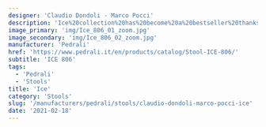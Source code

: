 ```yaml
---
designer: 'Claudio Dondoli - Marco Pocci'
description: 'Ice%20collection%20has%20become%20a%20bestseller%20thanks%20to%20its%20versatility%20and%20soundness.%20The%20steel%20tube%20legs%20%D828mm%20are%20inserted%20into%20the%20gas%20injection%20moulding%20polypropylene%20shell%2C%20making%20the%20barstool%20suitable%20for%20several%20environments.%20Seat%20height%20750mm.'
image_primary: 'img/Ice_806_01_zoom.jpg'
image_secondary: 'img/Ice_806_02_zoom.jpg'
manufacturer: 'Pedrali'
href: 'https://www.pedrali.it/en/products/catalog/Stool-ICE-806/'
subtitle: 'ICE 806'
tags:
  - 'Pedrali'
  - 'Stools'
title: 'Ice'
category: 'Stools'
slug: '/manufacturers/pedrali/stools/claudio-dondoli-marco-pocci-ice'
date: '2021-02-18'
---
```

